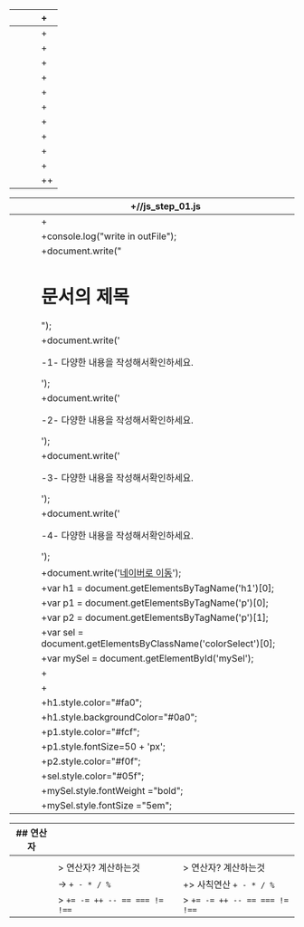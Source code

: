|      |      |      | +<!DOCTYPE html>                         |
| ---- | ---- | ---- | :--------------------------------------- |
|      |      |      | +<html lang="ko-KR">                     |
|      |      |      | +<head>                                  |
|      |      |      | +	<meta charset="utf-8">                 |
|      |      |      | +	<title>js 기초 익히기</title>               |
|      |      |      | +	<script type="text/javascript">console.log("write in head");</script> |
|      |      |      | +</head>                                 |
|      |      |      | +<body>                                  |
|      |      |      | +	<script type="text/javascript">console.log("write in body");</script> |
|      |      |      | +  <script type="text/javascript" src="./js/js_step_01.js"></script> |
|      |      |      | +</body>                                 |
|      |      |      | +</html>+<!DOCTYPE html>                 |





|      |      |      | +//js_step_01.js                         |
| ---- | ---- | ---- | ---------------------------------------- |
|      |      |      | +                                        |
|      |      |      | +console.log("write in outFile");        |
|      |      |      | +document.write("<h1>문서의 제목</h1>");      |
|      |      |      | +document.write('<p>-1- 다양한 내용을 작성해서확인하세요.</p>'); |
|      |      |      | +document.write('<p>-2- 다양한 내용을 작성해서확인하세요.</p>'); |
|      |      |      | +document.write('<p class="colorSelect">-3- 다양한 내용을 작성해서확인하세요.</p>'); |
|      |      |      | +document.write('<p id="mySel">-4- 다양한 내용을 작성해서확인하세요.</p>'); |
|      |      |      | +document.write('<a href="http://naver.com">네이버로 이동</a>'); |
|      |      |      | +var h1 = document.getElementsByTagName('h1')[0]; |
|      |      |      | +var p1 = document.getElementsByTagName('p')[0]; |
|      |      |      | +var p2 = document.getElementsByTagName('p')[1]; |
|      |      |      | +var sel = document.getElementsByClassName('colorSelect')[0]; |
|      |      |      | +var mySel = document.getElementById('mySel'); |
|      |      |      | +                                        |
|      |      |      | +                                        |
|      |      |      | +h1.style.color="#fa0";                  |
|      |      |      | +h1.style.backgroundColor="#0a0";        |
|      |      |      | +p1.style.color="#fcf";                  |
|      |      |      | +p1.style.fontSize=50 + 'px';            |
|      |      |      | +p2.style.color="#f0f";                  |
|      |      |      | +sel.style.color="#05f";                 |
|      |      |      | +mySel.style.fontWeight ="bold";         |
|      |      |      | +mySel.style.fontSize ="5em";            |





| ## 연산자 |                               |      |                               |
| ------ | ----------------------------- | ---- | ----------------------------- |
|        |                               |      |                               |
|        | > 연산자? 계산하는것                  |      | > 연산자? 계산하는것                  |
|        | -> `+ - * / %`                |      | +> 사칙연산 `+ - * / %`           |
|        | > `+= -= ++ -- == === != !==` |      | > `+= -= ++ -- == === != !==` |